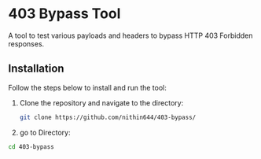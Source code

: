 # 403 Bypass Tool

A tool to test various payloads and headers to bypass HTTP 403 Forbidden responses.

## Installation

Follow the steps below to install and run the tool:

1. Clone the repository and navigate to the directory:
   ```bash
   git clone https://github.com/nithin644/403-bypass/
2. go to Directory:
 ```bash
cd 403-bypass
